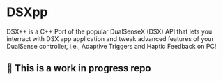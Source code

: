 # DSXpp

DSX++ is a C++ Port of the popular DualSenseX (DSX) API that lets you interract
with DSX app application and tweak advanced features of your DualSense
controller, i.e., Adaptive Triggers and Haptic Feedback on PC!

## :construction: This is a work in progress repo

